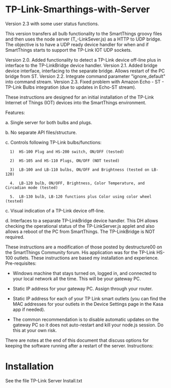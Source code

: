 # TP-Link-Smarthings-with-Server
Version 2.3 with some user status functions.

This version transfers all bulb functionality to the SmartThings groovy files and then uses the node server (T_-LinkSever.js) as a HTTP to UDP bridge.  The objective is to have a UDP ready device handler for when and if SmartThings starts to support the TP-Link IOT UDP sockets.

Version 2.0.  Added functionality to detect a TP-Link device off-line plus in interface to the TP-LinkBridge device handler.
Version 2.1.  Added bridge device interface, interfacing to the separate bridge.  Allows restart of the PC bridge from ST.
Version 2.2.  Integrate command parameter "ignore_default" into command stream.
Version 2.3.  Fixed problem with Amazon Echo - ST - TP-Link Bulbs integration (due to updates in Echo-ST stream).

These instructions are designed for an initial installation of the TP-Link Internet of Things (IOT) devices into the SmartThings environment.  

Features:

  a.  Single server for both bulbs and plugs.
  
  b.  No separate API files/structure.
  
  c.  Controls following TP-Link bulbs/functions:
  
      1)  HS-100 Plug and HS-200 switch, ON/OFF (tested)
      
      2)  HS-105 and HS-110 Plugs, ON/OFF (NOT tested)
      
      3)  LB-100 and LB-110 bulbs, ON/OFF and Brightness (tested on LB-120)
      
      4.  LB-120 bulb, ON/OFF, Brightness, Color Temperature, and Circadian mode (tested)
      
      5.  LB-130 bulb, LB-120 functions plus Color using color wheel (tested)
   
  c.  Visual indication of a TP-Link device off-line.
  
  d.  Interfaces to a separate TP-LinkBridge device handler.  This DH allows checking the operational status of the TP-LinkServer.js applet and also allows a reboot of the PC from SmartThings.  The TP-LinkBridge is NOT required.
     
These instructions are a modification of those posted by destructure00 on the SmartThings Community forum.  His application was for the TP-Link HS-100 outlets.  These instructions are based my installation and experience.
Pre-requisites: 

- 	Windows machine that stays turned on, logged in, and connected to your local network all the time. This will be your gateway PC.

- 	Static IP address for your gateway PC. Assign through your router.

- 	Static IP address for each of your TP Link smart outlets (you can find the MAC addresses for your outlets in the Device Settings page in the Kasa app if needed).

- 	The common recommendation is to disable automatic updates on the gateway PC so it does not auto-restart and kill your node.js session. Do this at your own risk.

There are notes at the end of this document that discuss options for keeping the software running after a restart of the server.
Instructions:

# Installation

See the file TP-Link Server Install.txt
